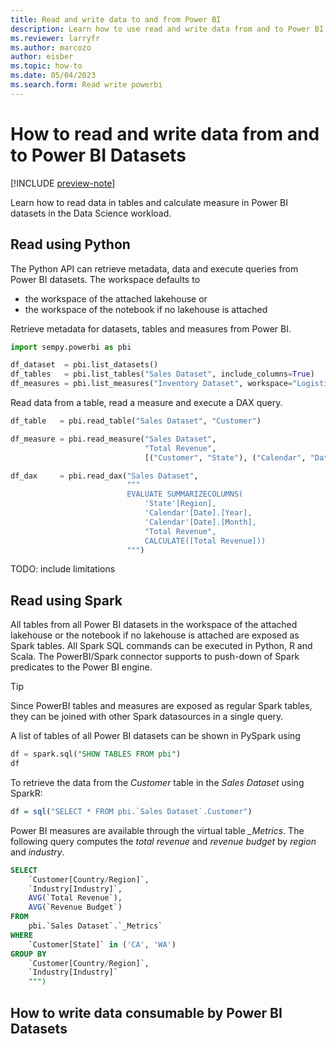 ```yaml
---
title: Read and write data to and from Power BI
description: Learn how to use read and write data from and to Power BI in the Data Science workload.
ms.reviewer: larryfr
ms.author: marcozo
author: eisber
ms.topic: how-to
ms.date: 05/04/2023
ms.search.form: Read write powerbi
---
```


# How to read and write data from and to Power BI Datasets

[!INCLUDE [preview-note](../includes/preview-note.md)]

Learn how to read data in tables and calculate measure in Power BI datasets in the Data Science workload.

## Read using Python

The Python API can retrieve metadata, data and execute queries from Power BI datasets. The workspace defaults to

- the workspace of the attached lakehouse or
- the workspace of the notebook if no lakehouse is attached

Retrieve metadata for datasets, tables and measures from Power BI.

```python
import sempy.powerbi as pbi

df_dataset  = pbi.list_datasets()
df_tables   = pbi.list_tables("Sales Dataset", include_columns=True)
df_measures = pbi.list_measures("Inventory Dataset", workspace="Logistics Workspace")
```

Read data from a table, read a measure and execute a DAX query.

```python
df_table   = pbi.read_table("Sales Dataset", "Customer")

df_measure = pbi.read_measure("Sales Dataset",
                              "Total Revenue",
                              [("Customer", "State"), ("Calendar", "Date")]

df_dax     = pbi.read_dax("Sales Dataset",
                          """
                          EVALUATE SUMMARIZECOLUMNS(
                              'State'[Region],
                              'Calendar'[Date].[Year],
                              'Calendar'[Date].[Month],
                              "Total Revenue",
                              CALCULATE([Total Revenue]))
                          """)
```

TODO: include limitations

## Read using Spark

All tables from all Power BI datasets in the workspace of the attached lakehouse or the notebook if no lakehouse is attached are exposed as Spark tables. All Spark SQL commands can be executed in Python, R and Scala.
The PowerBI/Spark connector supports to push-down of Spark predicates to the Power BI engine.

> [!TIP]
> Since PowerBI tables and measures are exposed as regular Spark tables, they can be joined with other Spark datasources in a single query.

A list of tables of all Power BI datasets can be shown in PySpark using

```sql
df = spark.sql("SHOW TABLES FROM pbi")
df
```

To retrieve the data from the *Customer* table in the *Sales Dataset* using SparkR:

```R
df = sql("SELECT * FROM pbi.`Sales Dataset`.Customer")
```

Power BI measures are available through the virtual table *_Metrics*. The following query computes the *total revenue* and *revenue budget* by *region* and *industry*.

```sql
SELECT
    `Customer[Country/Region]`,
    `Industry[Industry]`,
    AVG(`Total Revenue`),
    AVG(`Revenue Budget`)
FROM
    pbi.`Sales Dataset`.`_Metrics`
WHERE
    `Customer[State]` in ('CA', 'WA')
GROUP BY
    `Customer[Country/Region]`,
    `Industry[Industry]`
    """)
```

## How to write data consumable by Power BI Datasets